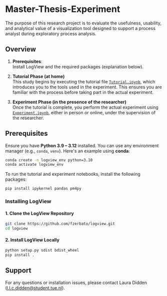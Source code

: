 # Master-Thesis-Experiment
The purpose of this research project is to evaluate the usefulness, usability, and analytical value of a visualization tool designed to support a process analyst during exploratory process analysis.

## Overview

1. **Prerequisites**:  
   Install LogView and the required packages (explanation below).
3. **Tutorial Phase (at home)**  
   This study begins by executing the tutorial file [`Tutorial.ipynb`](./Tutorial.ipynb), which introduces you to the tools used in the experiment. This ensures you are familiar with the process before taking part in the actual experiment.

4. **Experiment Phase (in the presence of the researcher)**  
   Once the tutorial is complete, you perform the actual experiment using [`Experiment.ipynb`](./Experiment.ipynb), either in person or online, under the supervision of the researcher.

## Prerequisites

Ensure you have **Python 3.9 – 3.12** installed. You can use any environment manager (e.g., `conda`, `venv`). Here's an example using **conda**:

```bash
conda create -n logview_env python=3.10
conda activate logview_env
```

To run the tutorial and experiment notebooks, install the following packages:

```bash
pip install ipykernel pandas pm4py
```


### Installing **LogView**

#### 1. Clone the LogView Repository

```bash
git clone https://github.com/fzerbato/logview.git
cd logview
```

#### 2. Install LogView Locally

```bash
python setup.py sdist bdist_wheel
pip install .
```

## Support
For any questions or installation issues, please contact Laura Didden (l.l.c.didden@student.tue.nl).
